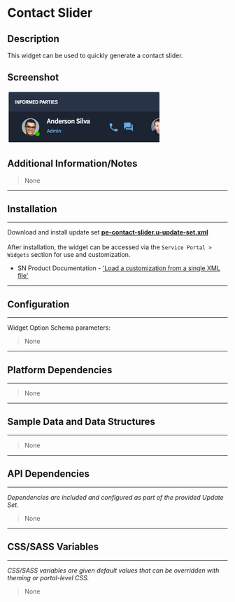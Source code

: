 # Contact Slider

## Description

This widget can be used to quickly generate a contact slider.

## Screenshot
![](../images/pe-contact-slider.png)

## Additional Information/Notes
> None
---
## Installation
---
Download and install update set **[pe-contact-slider.u-update-set.xml](https://github.com/platform-experience/serviceportal-widget-library/blob/master/pe-contact-slider/pe-contact-slider.u-update-set.xml)** <br/><br/>
After installation, the widget can be accessed via the `Service Portal > Widgets` section for use and customization.<br/>
* SN Product Documentation - ['Load a customization from a single XML file'](https://docs.servicenow.com/bundle/kingston-application-development/page/build/system-update-sets/task/t_SaveAnUpdateSetAsAnXMLFile.html)

---
## Configuration
---
Widget Option Schema parameters:
> None
---
## Platform Dependencies
---
> None
---
## Sample Data and Data Structures
---
> None
---
## API Dependencies
---
<i>Dependencies are included and configured as part of the provided Update Set.</i>
> None
---
## CSS/SASS Variables
---
_CSS/SASS variables are given default values that can be overridden with theming or portal-level CSS._
> None